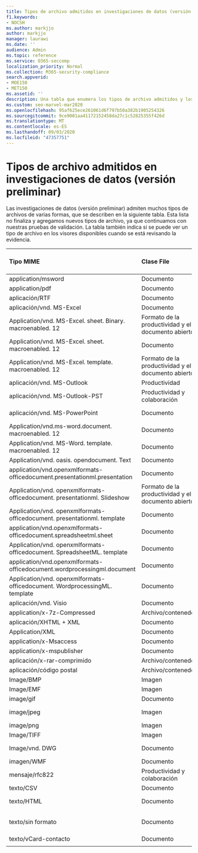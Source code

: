 ```yaml
---
title: Tipos de archivo admitidos en investigaciones de datos (versión preliminar)
f1.keywords:
- NOCSH
ms.author: markjjo
author: markjjo
manager: laurawi
ms.date: ''
audience: Admin
ms.topic: reference
ms.service: O365-seccomp
localization_priority: Normal
ms.collection: M365-security-compliance
search.appverid:
- MOE150
- MET150
ms.assetid: ''
description: Una tabla que enumera los tipos de archivo admitidos y los visores que se pueden ver en para las investigaciones de datos (versión preliminar).
ms.custom: seo-marvel-mar2020
ms.openlocfilehash: 95af625ece261061d6f797b50a382b1905254326
ms.sourcegitcommit: 9ce9001aa41172152458da27c1c52825355f426d
ms.translationtype: MT
ms.contentlocale: es-ES
ms.lasthandoff: 09/03/2020
ms.locfileid: "47357751"
---
```

# <a name="supported-file-types-in-data-investigations-preview"></a>Tipos de archivo admitidos en investigaciones de datos (versión preliminar)

Las investigaciones de datos (versión preliminar) admiten muchos tipos de archivos de varias formas, que se describen en la siguiente tabla. Esta lista no finaliza y agregamos nuevos tipos de archivo, ya que continuamos con nuestras pruebas de validación. La tabla también indica si se puede ver un tipo de archivo en los visores disponibles cuando se está revisando la evidencia.

| Tipo MIME | Clase File | Visor nativo | Visor de texto | Visor de anotaciones | Extracción de contenedores | Extensiones |
| :- | :- | :- | :- | :- | :- | :- |
| application/msword | Documento | Sí | Sí | Sí | No | . doc;. dat |
| application/pdf | Documento | Sí | Sí | Sí | No | .pdf |
| aplicación/RTF | Documento | Sí | Sí | Sí | No | . rtf;. doc |
| aplicación/vnd. MS-Excel | Documento | Sí | Sí | Sí | No | . xls;. dat |
| Application/vnd. MS-Excel. sheet. Binary. macroenabled. 12 | Formato de la productividad y el documento abierto | Sí | Sí | No | No | .xlsb |
| Application/vnd. MS-Excel. sheet. macroenabled. 12 | Documento | Sí | Sí | Sí | No | . xlsm |
| Application/vnd. MS-Excel. template. macroenabled. 12 | Formato de la productividad y el documento abierto | No | Sí | No | No | . xltm |
| aplicación/vnd. MS-Outlook | Productividad | No | No | No | No | . msg |
| aplicación/vnd. MS-Outlook-PST | Productividad y colaboración | No | No | No | Sí | .pst |
| aplicación/vnd. MS-PowerPoint | Documento | Sí | Sí | Sí | No | . ppt;. PPS;. pase |
| Application/vnd.ms-word.document. macroenabled. 12 | Documento | Sí | Sí | Sí | No | .docm |
| Application/vnd. MS-Word. template. macroenabled. 12 | Documento | Sí | Sí | Sí | No | . dotm |
| Application/vnd. oasis. opendocument. Text | Documento | Sí | Sí | Sí | No | ODT  |
| application/vnd.openxmlformats-officedocument.presentationml.presentation | Documento | Sí | Sí | Sí | No | .pptx |
| Application/vnd. openxmlformats-officedocument. presentationml. Slideshow | Formato de la productividad y el documento abierto | Sí | Sí | Sí | No | . ppsx |
| Application/vnd. openxmlformats-officedocument. presentationml. template | Documento | Sí | Sí | Sí | No | . potx |
| application/vnd.openxmlformats-officedocument.spreadsheetml.sheet | Documento | Sí | Sí | Sí | No | .xlsx |
| Application/vnd. openxmlformats-officedocument. SpreadsheetML. template | Documento | Sí | Sí | Sí | No | . xltx |
| application/vnd.openxmlformats-officedocument.wordprocessingml.document | Documento | Sí | Sí | Sí | No | .docx |
| Application/vnd. openxmlformats-officedocument. WordprocessingML. template | Documento | Sí | Sí | Sí | No | . dotx |
| aplicación/vnd. Visio | Documento | Sí | Sí | Sí | No | . VSD |
| application/x-7z-Compressed | Archivo/contenedor | No | No | No | Sí | .7z |
| aplicación/XHTML + XML | Documento | Sí | Sí | Sí | No | . XHTML |
| Application/XML | Documento | Sí | Sí | Sí | No | . XML |
| application/x-Msaccess | Documento | Sí | Sí | Sí | No | .mdb |
| application/x-mspublisher | Documento | Sí | Sí | Sí | No | . pub |
| aplicación/x-rar-comprimido | Archivo/contenedor | No | No | No | Sí | . rar |
| aplicación/código postal | Archivo/contenedor | No | No | No | Sí | .zip |
| Image/BMP | Imagen | Sí | Sí | Sí | No | .bmp |
| Image/EMF | Imagen | Sí | Sí | Sí | No | .emf |
| image/gif | Documento | Sí | Sí | Sí | No | .gif |
| image/jpeg | Imagen | Sí | Sí | Sí | No | . jpg;. JPEG;. dat;. jpgt |
| image/png | Imagen | Sí | Sí | Sí | No | .png |
| Image/TIFF | Imagen | Sí | Sí | Sí | No | . tif |
| Image/vnd. DWG | Documento | Sí | Sí | Sí | No | . dwg;. ficheros |
| imagen/WMF | Documento | Sí | Sí | Sí | No | .wmf |
| mensaje/rfc822 | Productividad y colaboración | No | No | No | No | .eml |
| texto/CSV | Documento | Sí | Sí | Sí | No | . csv |
| texto/HTML | Documento | Sí | Sí | Sí | No | . html;. shtml;. htm |
| texto/sin formato | Documento | Sí | Sí | Sí | No | . txt;. CSS;. con;. pl;. csv;. dat |
| texto/vCard-contacto | Documento | Sí | Sí | Sí | No | . vcf |
||||||||
